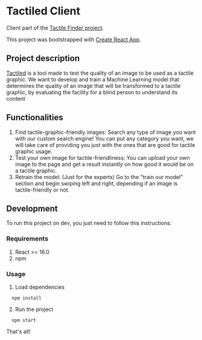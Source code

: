 # Tactiled Client

Client part of the [Tactile Finder project](https://github.com/cegonzalv/tactileFinder). 

This project was bootstrapped with [Create React App](https://github.com/facebook/create-react-app).

## Project description

[Tactiled](https://tactiled.firebaseapp.com/) is a tool made to test the quality of an image to be used as a tactile graphic. We want to develop and train a Machine Learning model that determines the quality of an image that will be transformed to a tactile graphic, by evaluating the facility for a blind person to understand its content


## Functionalities

1. Find tactile-graphic-friendly images: Search any type of image you want with our custom search engine! You can put any category you want, we will take care of providing you just with the ones that are good for tactile graphic usage.
2. Test your own image for tactile-friendliness: You can upload your own image to the page and get a result instantly on how good it would be on a tactile graphic.
3. Retrain the model: (Just for the experts) Go to the "train our model" section and begin swiping left and right, depending if an image is tactile-friendly or not.

## Development

To run this project on dev, you just need to follow this instructions:

### Requirements

1. React >= 16.0
2. npm

### Usage

1. Load dependencies
```
  npm install
```
2. Run the project
```
  npm start
```

That's all!

